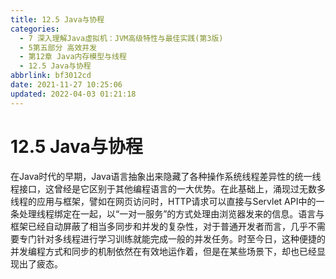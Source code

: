 ```yaml
---
title: 12.5 Java与协程
categories: 
  - 7 深入理解Java虛拟机：JVM高级特性与最佳实践(第3版)
  - 5第五部分 高效并发
  - 第12章 Java内存模型与线程
  - 12.5 Java与协程
abbrlink: bf3012cd
date: 2021-11-27 10:25:06
updated: 2022-04-03 01:21:18
---
```

# 12.5 Java与协程
在Java时代的早期，Java语言抽象出来隐藏了各种操作系统线程差异性的统一线程接口，这曾经是它区别于其他编程语言的一大优势。在此基础上，涌现过无数多线程的应用与框架，譬如在网页访问时，HTTP请求可以直接与Servlet API中的一条处理线程绑定在一起，以“一对一服务”的方式处理由浏览器发来的信息。语言与框架已经自动屏蔽了相当多同步和并发的复杂性，对于普通开发者而言，几乎不需要专门针对多线程进行学习训练就能完成一般的并发任务。时至今日，这种便捷的并发编程方式和同步的机制依然在有效地运作着，但是在某些场景下，却也已经显现出了疲态。

